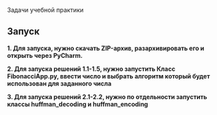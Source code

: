 Задачи учебной практики

## Запуск
**1. Для запуска, нужно скачать ZIP-архив, разархивировать его и открыть через PyCharm.**

**2. Для запуска решений 1.1-1.5, нужно запустить Класс FibonacciApp.py, ввести число и выбрать алгоритм который будет использован для заданного числа**

**3. Для запуска решений 2.1-2.2, нужно по отдельности запустить классы huffman_decoding и huffman_encoding**

